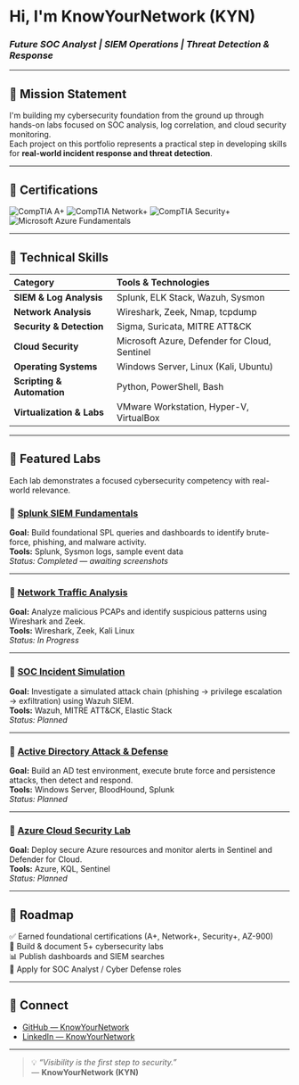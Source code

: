 # Hi, I'm **KnowYourNetwork (KYN)**  
### *Future SOC Analyst | SIEM Operations | Threat Detection & Response*

---

## 🧭 Mission Statement  
I'm building my cybersecurity foundation from the ground up through hands-on labs focused on SOC analysis, log correlation, and cloud security monitoring.  
Each project on this portfolio represents a practical step in developing skills for **real-world incident response and threat detection**.

---

## 🧠 Certifications  
![CompTIA A+](https://img.shields.io/badge/CompTIA-A%2B-red?logo=comptia&logoColor=white)
![CompTIA Network+](https://img.shields.io/badge/CompTIA-Network%2B-blue?logo=comptia&logoColor=white)
![CompTIA Security+](https://img.shields.io/badge/CompTIA-Security%2B-lightgrey?logo=comptia&logoColor=white)
![Microsoft Azure Fundamentals](https://img.shields.io/badge/Microsoft-AZ--900-blue?logo=microsoftazure&logoColor=white)

---

## 🧰 Technical Skills

| Category | Tools & Technologies |
|:----------|:---------------------|
| **SIEM & Log Analysis** | Splunk, ELK Stack, Wazuh, Sysmon |
| **Network Analysis** | Wireshark, Zeek, Nmap, tcpdump |
| **Security & Detection** | Sigma, Suricata, MITRE ATT&CK |
| **Cloud Security** | Microsoft Azure, Defender for Cloud, Sentinel |
| **Operating Systems** | Windows Server, Linux (Kali, Ubuntu) |
| **Scripting & Automation** | Python, PowerShell, Bash |
| **Virtualization & Labs** | VMware Workstation, Hyper-V, VirtualBox |

---

## 🧪 Featured Labs  
Each lab demonstrates a focused cybersecurity competency with real-world relevance.

### 🔹 [Splunk SIEM Fundamentals](labs/lab1-splunk/)
**Goal:** Build foundational SPL queries and dashboards to identify brute-force, phishing, and malware activity.  
**Tools:** Splunk, Sysmon logs, sample event data  
*Status: Completed — awaiting screenshots*

---

### 🔹 [Network Traffic Analysis](labs/lab2-traffic-analysis/)
**Goal:** Analyze malicious PCAPs and identify suspicious patterns using Wireshark and Zeek.  
**Tools:** Wireshark, Zeek, Kali Linux  
*Status: In Progress*

---

### 🔹 [SOC Incident Simulation](labs/lab3-soc-playbook/)
**Goal:** Investigate a simulated attack chain (phishing → privilege escalation → exfiltration) using Wazuh SIEM.  
**Tools:** Wazuh, MITRE ATT&CK, Elastic Stack  
*Status: Planned*

---

### 🔹 [Active Directory Attack & Defense](labs/lab4-ad-defense/)
**Goal:** Build an AD test environment, execute brute force and persistence attacks, then detect and respond.  
**Tools:** Windows Server, BloodHound, Splunk  
*Status: Planned*

---

### 🔹 [Azure Cloud Security Lab](labs/lab5-azure-security/)
**Goal:** Deploy secure Azure resources and monitor alerts in Sentinel and Defender for Cloud.  
**Tools:** Azure, KQL, Sentinel  
*Status: Planned*

---

## 🎯 Roadmap  
✅ Earned foundational certifications (A+, Network+, Security+, AZ-900)  
🔄 Build & document 5+ cybersecurity labs  
📊 Publish dashboards and SIEM searches  
🚀 Apply for SOC Analyst / Cyber Defense roles  

---

## 🔗 Connect
- [GitHub — KnowYourNetwork](https://github.com/KnowYourNetwork)
- [LinkedIn — KnowYourNetwork](https://www.linkedin.com/in/kycyber/)   

---

> 💡 *“Visibility is the first step to security.”*  
> — **KnowYourNetwork (KYN)**
